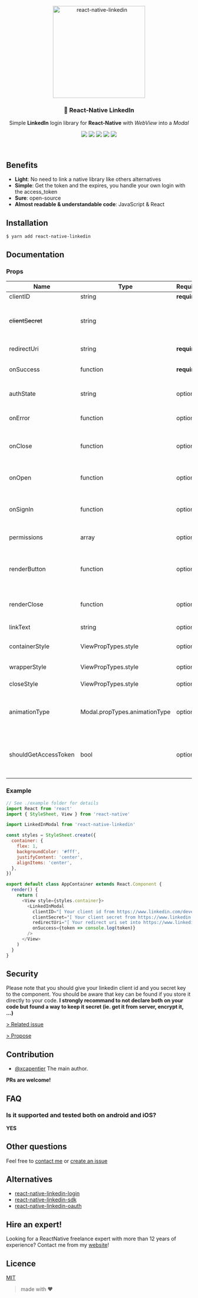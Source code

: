 <p align="center">
    <img alt="react-native-linkedin" src="https://thumbs.gfycat.com/IlliterateSecondDassie-size_restricted.gif" width=250>
</p>

<h3 align="center">
  🔗 React-Native LinkedIn
</h3>
<p align="center">
Simple <strong>LinkedIn</strong> login library for <strong>React-Native</strong> with <i>WebView</i> into a <i>Modal</i>
</p>
<p align="center">
  <a href="#hire-an-expert"><img src="https://img.shields.io/badge/%F0%9F%92%AA-hire%20an%20expert-brightgreen"/></a>
  <a href="https://reactnative.gallery/xcarpentier/linkedin-connect"><img src="https://img.shields.io/badge/reactnative.gallery-%F0%9F%8E%AC-green.svg"></a>
  <a href="https://www.npmjs.com/package/react-native-linkedin"><img src="https://badge.fury.io/js/react-native-linkedin.svg"></a>
  <a href="https://www.npmjs.com/package/react-native-linkedin"><img src="https://img.shields.io/npm/dm/react-native-linkedin.svg?style=flat-square"></a>
  <a href="https://travis-ci.org/xcarpentier/react-native-linkedin"><img src="https://travis-ci.org/xcarpentier/react-native-linkedin.svg?branch=master"></a>
</p>

<br />

## Benefits

- **Light**: No need to link a native library like others alternatives
- **Simple**: Get the token and the expires, you handle your own login with the access_token
- **Sure**: open-source
- **Almost readable & understandable code**: JavaScript & React

## Installation

```bash
$ yarn add react-native-linkedin
```

## Documentation

### Props

| Name                 | Type                          | Required     | Default                                | Description                                                                                                                                                                                              |
| -------------------- | ----------------------------- | ------------ | -------------------------------------- | -------------------------------------------------------------------------------------------------------------------------------------------------------------------------------------------------------- |
| clientID             | string                        | **required** |                                        | [Your client id](https://www.linkedin.com/developer/apps)                                                                                                                                                |
| <s>clientSecret</s>  | string                        |              |                                        | Should not be stored in app [WARNING! Your client secret](https://docs.microsoft.com/en-us/linkedin/shared/api-guide/best-practices/secure-applications?context=linkedin/context#api-key-and-secret-key) |
| redirectUri          | string                        | **required** |                                        | [Your redirectUri](https://www.linkedin.com/developer/apps)                                                                                                                                              |
| onSuccess            | function                      | **required** |                                        | Function will be call back on success                                                                                                                                                                    |
| authState            | string                        | optional     | `require('uuid').v4()`                 | The state of auth, to be more secure                                                                                                                                                                     |
| onError              | function                      | optional     | `console.error(err)`                   | Function will be call back on error                                                                                                                                                                      |
| onClose              | function                      | optional     |                                        | Function will be call back on close modal                                                                                                                                                                |
| onOpen               | function                      | optional     |                                        | Function will be call back on open modal                                                                                                                                                                 |
| onSignIn             | function                      | optional     |                                        | Function will be call back when the user sign in                                                                                                                                                         |
| permissions          | array                         | optional     | `['r_basicprofile', 'r_emailaddress']` | The LinkedIn access token permissions                                                                                                                                                                    |
| renderButton         | function                      | optional     |                                        | Render function for customize LinkedIn button                                                                                                                                                            |
| renderClose          | function                      | optional     |                                        | Render function for customize close button                                                                                                                                                               |
| linkText             | string                        | optional     | `'Login with LinkedIn'`                | Link label                                                                                                                                                                                               |
| containerStyle       | ViewPropTypes.style           | optional     |                                        | Customize container style                                                                                                                                                                                |
| wrapperStyle         | ViewPropTypes.style           | optional     |                                        | Customize wrapper style                                                                                                                                                                                  |
| closeStyle           | ViewPropTypes.style           | optional     |                                        | Customize close style                                                                                                                                                                                    |
| animationType        | Modal.propTypes.animationType | optional     | `fade`                                 | Customize animationType style: 'none', 'slide' or 'fade'                                                                                                                                                 |
| shouldGetAccessToken | bool                          | optional     | `true`                                 | Set to false to receive the 'authorization code' rather then the 'access token'                                                                                                                          |

### Example

```JavaScript
// See ./example folder for details
import React from 'react'
import { StyleSheet, View } from 'react-native'

import LinkedInModal from 'react-native-linkedin'

const styles = StyleSheet.create({
  container: {
    flex: 1,
    backgroundColor: '#fff',
    justifyContent: 'center',
    alignItems: 'center',
  },
})

export default class AppContainer extends React.Component {
  render() {
    return (
      <View style={styles.container}>
        <LinkedInModal
          clientID="[ Your client id from https://www.linkedin.com/developer/apps ]"
          clientSecret="[ Your client secret from https://www.linkedin.com/developer/apps ]"
          redirectUri="[ Your redirect uri set into https://www.linkedin.com/developer/apps ]"
          onSuccess={token => console.log(token)}
        />
      </View>
    )
  }
}
```

## Security

Please note that you should give your linkedin client id and you secret key to the component.
You should be aware that key can be found if you store it directly to your code.
**I strongly recommand to not declare both on your code but found a way to keep it secret (ie. get it from server, encrypt it, ...)**

[> Related issue](https://github.com/xcarpentier/react-native-linkedin/issues/59)

[> Propose](https://github.com/xcarpentier/react-native-linkedin/issues/new)

## Contribution

- [@xcapentier](mailto:contact@xaviercarpentier.com) The main author.

**PRs are welcome!**

## FAQ

### Is it supported and tested both on android and iOS?

**YES**

## Other questions

Feel free to [contact me](mailto:contact@xaviercarpentier.com) or [create an issue](https://github.com/xcarpentier/react-native-linkedin/issues/new)

## Alternatives

- [react-native-linkedin-login](https://www.npmjs.com/package/react-native-linkedin-login)
- [react-native-linkedin-sdk](https://www.npmjs.com/package/react-native-linkedin-sdk)
- [react-native-linkedin-oauth](https://www.npmjs.com/package/react-native-linkedin-oauth)

## Hire an expert!

Looking for a ReactNative freelance expert with more than 12 years of experience? Contact me from my [website](https://xaviercarpentier.com)!

## Licence

[MIT](https://github.com/xcarpentier/react-native-linkedin/blob/master/LICENSE)

> made with ♥

